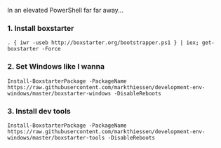 In an elevated PowerShell far far away...



### 1. Install boxstarter

```
. { iwr -useb http://boxstarter.org/bootstrapper.ps1 } | iex; get-boxstarter -Force
```


### 2. Set Windows like I wanna


```
Install-BoxstarterPackage -PackageName https://raw.githubusercontent.com/markthiessen/development-env-windows/master/boxstarter-windows -DisableReboots
```

### 3. Install dev tools

```
Install-BoxstarterPackage -PackageName https://raw.githubusercontent.com/markthiessen/development-env-windows/master/boxstarter-tools -DisableReboots
```

